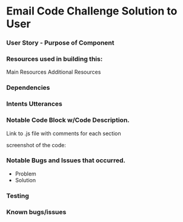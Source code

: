 # Email Code Challenge Solution to User

### User Story - Purpose of Component

### Resources used in building this:
Main Resources
Additional Resources

### Dependencies

### Intents Utterances

### Notable Code Block w/Code Description.
Link to .js file with comments for each section

screenshot of the code:


### Notable Bugs and Issues that occurred.
- Problem
- Solution

### Testing

### Known bugs/issues